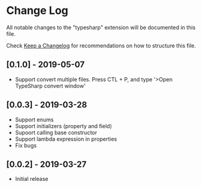 # Change Log

All notable changes to the "typesharp" extension will be documented in this file.

Check [Keep a Changelog](http://keepachangelog.com/) for recommendations on how to structure this file.

## [0.1.0] - 2019-05-07

- Support convert multiple files. Press CTL + P, and type '>Open TypeSharp convert window'

## [0.0.3] - 2019-03-28

- Support enums
- Support initializers (property and field) 
- Supoort calling base constructor
- Support lambda expression in properties
- Fix bugs

## [0.0.2] - 2019-03-27

- Initial release